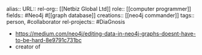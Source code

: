 alias::
URL::
rel-org:: [[Netbiz Global Ltd]] 
role:: [[computer programmer]] 
fields:: #Neo4j #[[graph database]] 
creations:: [[neo4j commander]] 
tags:: person, #collaborator 
rel-projects:: #DiaGnosis 

- https://medium.com/neo4j/editing-data-in-neo4j-graphs-doesnt-have-to-be-hard-8e9791c731bc
- creator of